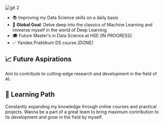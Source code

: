 ![git 2](https://github.com/maxtiandi/maxtiandi/assets/130607788/682739a2-071c-494b-9f8e-bf13587fdfdf)

- 📚 Improving my Data Science skills on a daily basis
- 🥅 **Global Goal**: Delve deep into the classics of Machine Learning and immerse myself in the world of Deep Learning
- 🎓 Future Master's in Data Science at HSE *[IN PROGRESS]*
- ✅ Yandex.Praktikum DS course *[DONE]*

## 📈 Future Aspirations
Aim to contribute to cutting-edge research and development in the field of AI. 

## 🌱 Learning Path
Constantly expanding my knowledge through online courses and practical projects. Wanna be a part of a great team to bring maximum contribution to its development and grow in the field by myself.
